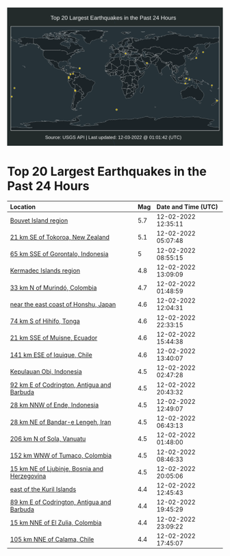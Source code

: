 ![Map](./map.png)

# Top 20 Largest Earthquakes in the Past 24 Hours

| Location | Mag | Date and Time (UTC) |
|:---|:---|:---|
| [Bouvet Island region](https://earthquake.usgs.gov/earthquakes/eventpage/us6000j6a9) | 5.7 | 12-02-2022 12:35:11 |
| [21 km SE of Tokoroa, New Zealand](https://earthquake.usgs.gov/earthquakes/eventpage/us6000j68b) | 5.1 | 12-02-2022 05:07:48 |
| [65 km SSE of Gorontalo, Indonesia](https://earthquake.usgs.gov/earthquakes/eventpage/us6000j696) | 5 | 12-02-2022 08:55:15 |
| [Kermadec Islands region](https://earthquake.usgs.gov/earthquakes/eventpage/us6000j6ad) | 4.8 | 12-02-2022 13:09:09 |
| [33 km N of Murindó, Colombia](https://earthquake.usgs.gov/earthquakes/eventpage/us6000j67s) | 4.7 | 12-02-2022 01:48:59 |
| [near the east coast of Honshu, Japan](https://earthquake.usgs.gov/earthquakes/eventpage/us6000j69y) | 4.6 | 12-02-2022 12:04:31 |
| [74 km S of Hihifo, Tonga](https://earthquake.usgs.gov/earthquakes/eventpage/us6000j6gl) | 4.6 | 12-02-2022 22:33:15 |
| [21 km SSE of Muisne, Ecuador](https://earthquake.usgs.gov/earthquakes/eventpage/us6000j6c2) | 4.6 | 12-02-2022 15:44:38 |
| [141 km ESE of Iquique, Chile](https://earthquake.usgs.gov/earthquakes/eventpage/us6000j6aj) | 4.6 | 12-02-2022 13:40:07 |
| [Kepulauan Obi, Indonesia](https://earthquake.usgs.gov/earthquakes/eventpage/us6000j67y) | 4.5 | 12-02-2022 02:47:28 |
| [92 km E of Codrington, Antigua and Barbuda](https://earthquake.usgs.gov/earthquakes/eventpage/us6000j6f4) | 4.5 | 12-02-2022 20:43:32 |
| [28 km NNW of Ende, Indonesia](https://earthquake.usgs.gov/earthquakes/eventpage/us6000j6aa) | 4.5 | 12-02-2022 12:49:07 |
| [28 km NE of Bandar-e Lengeh, Iran](https://earthquake.usgs.gov/earthquakes/eventpage/us6000j68r) | 4.5 | 12-02-2022 06:43:13 |
| [206 km N of Sola, Vanuatu](https://earthquake.usgs.gov/earthquakes/eventpage/us6000j67t) | 4.5 | 12-02-2022 01:48:00 |
| [152 km WNW of Tumaco, Colombia](https://earthquake.usgs.gov/earthquakes/eventpage/us6000j695) | 4.5 | 12-02-2022 08:46:33 |
| [15 km NE of Ljubinje, Bosnia and Herzegovina](https://earthquake.usgs.gov/earthquakes/eventpage/us6000j6ey) | 4.5 | 12-02-2022 20:05:06 |
| [east of the Kuril Islands](https://earthquake.usgs.gov/earthquakes/eventpage/us6000j6ae) | 4.4 | 12-02-2022 12:45:43 |
| [89 km E of Codrington, Antigua and Barbuda](https://earthquake.usgs.gov/earthquakes/eventpage/us6000j6er) | 4.4 | 12-02-2022 19:45:29 |
| [15 km NNE of El Zulia, Colombia](https://earthquake.usgs.gov/earthquakes/eventpage/us6000j6gr) | 4.4 | 12-02-2022 23:09:22 |
| [105 km NNE of Calama, Chile](https://earthquake.usgs.gov/earthquakes/eventpage/us6000j6dy) | 4.4 | 12-02-2022 17:45:07 |
